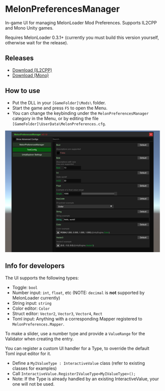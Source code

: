 # MelonPreferencesManager

In-game UI for managing MelonLoader Mod Preferences. Supports IL2CPP and Mono Unity games.

Requires MelonLoader 0.3.1+ (currently you must build this version yourself, otherwise wait for the release).

## Releases

* [Download (IL2CPP)](https://github.com/sinai-dev/MelonPreferencesManager/releases/latest/download/MelonPrefManager.IL2CPP.zip)
* [Download (Mono)](https://github.com/sinai-dev/MelonPreferencesManager/releases/latest/download/MelonPrefManager.Mono.zip)

## How to use

* Put the DLL in your `[GameFolder]\Mods\` folder.
* Start the game and press `F5` to open the Menu.
* You can change the keybinding under the `MelonPreferencesManager` category in the Menu, or by editing the file `[GameFolder]\UserData\MelonPreferences.cfg`.

[![](img/preview.png)](https://raw.githubusercontent.com/sinai-dev/MelonPreferencesManager/master/img/preview.png)

## Info for developers

The UI supports the following types:

* Toggle: `bool`
* Number input: `int`, `float`, etc (NOTE: `decimal` is **not** supported by MelonLoader currently)
* String input: `string`
* Color editor: `Color`
* Struct editor: `Vector2`, `Vector3`, `Vector4`, `Rect`
* Toml input: Anything with a corresponding Mapper registered to `MelonPreferences.Mapper`.

To make a slider, use a number type and provide a `ValueRange` for the Validator when creating the entry.

You can register a custom UI handler for a Type, to override the default Toml input editor for it.
* Define a `MyIValueType : InteractiveValue` class (refer to existing classes for examples)
* Call `InteractiveValue.RegisterIValueType<MyIValueType>();`
* Note: If the Type is already handled by an existing InteractiveValue, your one will not be used.

